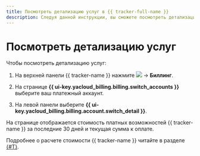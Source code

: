 ```yaml
---
title: Посмотреть детализацию услуг в {{ tracker-full-name }}
description: Следуя данной инструкции, вы сможете посмотреть детализацию услуг.
---
```


# Посмотреть детализацию услуг

Чтобы посмотреть детализацию услуг:

1. На верхней панели {{ tracker-name }} нажмите ![](../_assets/tracker/tracker-burger.png) → **Биллинг**.

1. На странице **{{ ui-key.yacloud_billing.billing.switch_accounts }}** выберите ваш платежный аккаунт.  

1. На левой панели выберите **{{ ui-key.yacloud_billing.billing.account.switch_detail }}**.
 
На странице отображается стоимость платных возможностей {{ tracker-name }} за последние 30 дней	и текущая сумма к оплате.

Подробнее о расчете стоимости {{ tracker-name }} читайте в разделе [{#T}](pricing.md#sec_calculate).